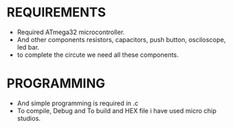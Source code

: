 
# REQUIREMENTS
* Required ATmega32 microcontroller.
* And other components resistors, capacitors, push button, osciloscope, led bar.
* to complete the circute we need all these components.

# PROGRAMMING
* And simple programming is required in .c
* To compile, Debug and To build and HEX file i have used micro chip studios.

